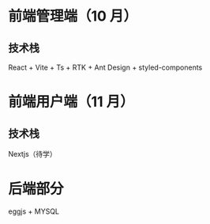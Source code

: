 # 前端管理端（10 月）

## 技术栈

React + Vite + Ts + RTK + Ant Design + styled-components

# 前端用户端（11 月）

## 技术栈

Nextjs（待学）

# 后端部分

eggjs + MYSQL
